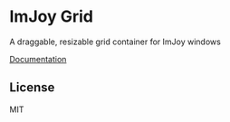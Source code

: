 # ImJoy Grid

A draggable, resizable grid container for ImJoy windows

[Documentation](https://grid.imjoy.io/docs)

## License

MIT
